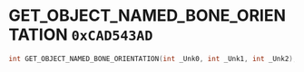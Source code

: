 # GET_OBJECT_NAMED_BONE_ORIENTATION `0xCAD543AD`

```cpp
int GET_OBJECT_NAMED_BONE_ORIENTATION(int _Unk0, int _Unk1, int _Unk2);
```